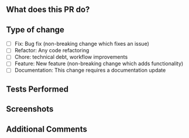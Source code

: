 ## What does this PR do?

<!-- Please include a summary of the change and which issue is fixed. Please also include relevant motivation and context. List any dependencies that are required for this change. -->


## Type of change

- [ ] Fix: Bug fix (non-breaking change which fixes an issue)
- [ ] Refactor: Any code refactoring
- [ ] Chore: technical debt, workflow improvements
- [ ] Feature: New feature (non-breaking change which adds functionality)
- [ ] Documentation: This change requires a documentation update

## Tests Performed

<!-- Please describe the tests that you ran to verify your changes. Provide instructions so we can reproduce. Please also list any relevant details for your test configuration. Write details that help to start the tests -->


## Screenshots

<!-- Please attach relevant screenshots regarding the PR -->

## Additional Comments